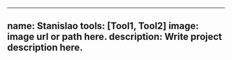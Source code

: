  ---
 name: Stanislao
 tools: [Tool1, Tool2]
 image: image url or path here.
 description: Write project description here.
 ---
